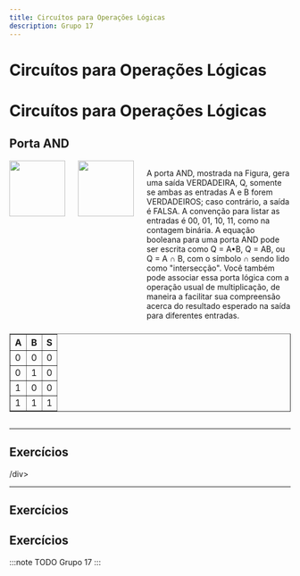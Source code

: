 ```yaml
---
title: Circuítos para Operações Lógicas
description: Grupo 17
---
```


# Circuítos para Operações Lógicas
# Circuítos para Operações Lógicas

## Porta AND

<div style="display: flex;">
    <div style="margin-right: 20px;">
        <img align="left" width="100" height="100" src="https://picsum.photos/100/100">
    </div>
    <div style="margin-right: 20px;">
        <img align="left" width="100" height="100" src="https://picsum.photos/100/101">
    </div>
    <div>
        <p>A porta AND, mostrada na Figura, gera uma saída VERDADEIRA, Q, somente se ambas as entradas A e B forem VERDADEIROS; caso contrário, a saída é FALSA. A convenção para listar as entradas é 00, 01, 10, 11, como na contagem binária. A equação booleana para uma porta AND pode ser escrita como Q = A•B, Q = AB, ou Q = A ∩ B, com o símbolo ∩ sendo lido como "intersecção". Você também pode associar essa porta lógica com a operação usual de multiplicação, de maneira a facilitar sua compreensão acerca do resultado esperado na saída para diferentes entradas.</p>
    </div>
</div>

<div style="display: flex; justify-content: center;">
    <table border="1" style="margin-top: 10px;">
        <tr><th>A</th><th>B</th><th>S</th></tr>
        <tr><td>0</td><td>0</td><td>0</td></tr>
        <tr><td>0</td><td>1</td><td>0</td></tr>
        <tr><td>1</td><td>0</td><td>0</td></tr>
        <tr><td>1</td><td>1</td><td>1</td></tr>
    </table>
</div>

---

## Exercícios
/div>

---

## Exercícios

## Exercícios




:::note TODO
Grupo 17
:::
